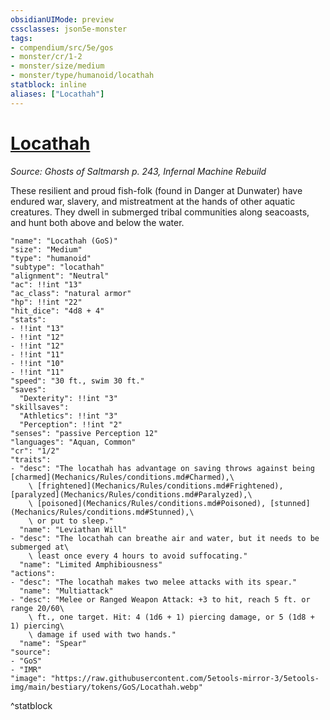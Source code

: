 ```yaml
---
obsidianUIMode: preview
cssclasses: json5e-monster
tags:
- compendium/src/5e/gos
- monster/cr/1-2
- monster/size/medium
- monster/type/humanoid/locathah
statblock: inline
aliases: ["Locathah"]
---
```

# [Locathah](Mechanics\bestiary\humanoid/locathah-gos.md)
*Source: Ghosts of Saltmarsh p. 243, Infernal Machine Rebuild*  

These resilient and proud fish-folk (found in Danger at Dunwater) have endured war, slavery, and mistreatment at the hands of other aquatic creatures. They dwell in submerged tribal communities along seacoasts, and hunt both above and below the water.

```statblock
"name": "Locathah (GoS)"
"size": "Medium"
"type": "humanoid"
"subtype": "locathah"
"alignment": "Neutral"
"ac": !!int "13"
"ac_class": "natural armor"
"hp": !!int "22"
"hit_dice": "4d8 + 4"
"stats":
- !!int "13"
- !!int "12"
- !!int "12"
- !!int "11"
- !!int "10"
- !!int "11"
"speed": "30 ft., swim 30 ft."
"saves":
  "Dexterity": !!int "3"
"skillsaves":
  "Athletics": !!int "3"
  "Perception": !!int "2"
"senses": "passive Perception 12"
"languages": "Aquan, Common"
"cr": "1/2"
"traits":
- "desc": "The locathah has advantage on saving throws against being [charmed](Mechanics/Rules/conditions.md#Charmed),\
    \ [frightened](Mechanics/Rules/conditions.md#Frightened), [paralyzed](Mechanics/Rules/conditions.md#Paralyzed),\
    \ [poisoned](Mechanics/Rules/conditions.md#Poisoned), [stunned](Mechanics/Rules/conditions.md#Stunned),\
    \ or put to sleep."
  "name": "Leviathan Will"
- "desc": "The locathah can breathe air and water, but it needs to be submerged at\
    \ least once every 4 hours to avoid suffocating."
  "name": "Limited Amphibiousness"
"actions":
- "desc": "The locathah makes two melee attacks with its spear."
  "name": "Multiattack"
- "desc": "Melee or Ranged Weapon Attack: +3 to hit, reach 5 ft. or range 20/60\
    \ ft., one target. Hit: 4 (1d6 + 1) piercing damage, or 5 (1d8 + 1) piercing\
    \ damage if used with two hands."
  "name": "Spear"
"source":
- "GoS"
- "IMR"
"image": "https://raw.githubusercontent.com/5etools-mirror-3/5etools-img/main/bestiary/tokens/GoS/Locathah.webp"
```
^statblock